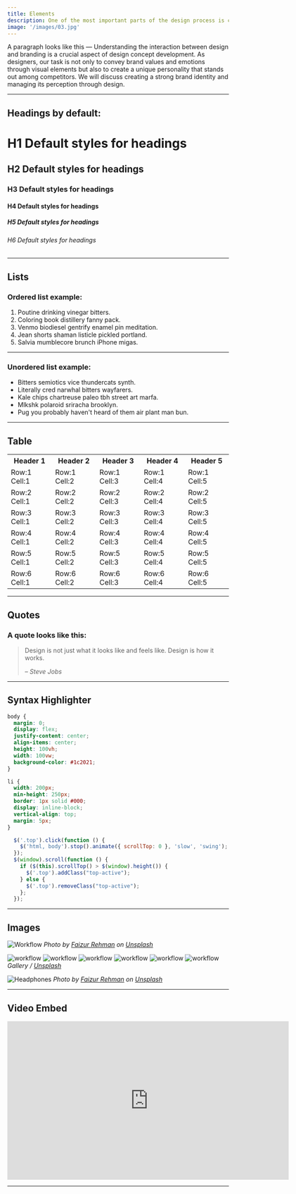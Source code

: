 ```yaml
---
title: Elements
description: One of the most important parts of the design process is creating prototypes. They allow testing ideas and concepts at early stages and receiving feedback from users. We will discuss various prototyping tools and share tips on organizing user testing.
image: '/images/03.jpg'
---
```


A paragraph looks like this — Understanding the interaction between design and branding is a crucial aspect of design concept development. As designers, our task is not only to convey brand values and emotions through visual elements but also to create a unique personality that stands out among competitors. We will discuss creating a strong brand identity and managing its perception through design.

***

## Headings by default:

# H1 Default styles for headings
## H2 Default styles for headings
### H3 Default styles for headings
#### H4 Default styles for headings
##### H5 Default styles for headings
###### H6 Default styles for headings

***

## Lists

### Ordered list example:

1. Poutine drinking vinegar bitters.
2. Coloring book distillery fanny pack.
3. Venmo biodiesel gentrify enamel pin meditation.
4. Jean shorts shaman listicle pickled portland.
5. Salvia mumblecore brunch iPhone migas.

***

### Unordered list example:

* Bitters semiotics vice thundercats synth.
* Literally cred narwhal bitters wayfarers.
* Kale chips chartreuse paleo tbh street art marfa.
* Mlkshk polaroid sriracha brooklyn.
* Pug you probably haven't heard of them air plant man bun.

***

## Table

<div class="table-container">
  <table>
    <tr><th>Header 1</th><th>Header 2</th><th>Header 3</th><th>Header 4</th><th>Header 5</th></tr>
    <tr><td>Row:1 Cell:1</td><td>Row:1 Cell:2</td><td>Row:1 Cell:3</td><td>Row:1 Cell:4</td><td>Row:1 Cell:5</td></tr>
    <tr><td>Row:2 Cell:1</td><td>Row:2 Cell:2</td><td>Row:2 Cell:3</td><td>Row:2 Cell:4</td><td>Row:2 Cell:5</td></tr>
    <tr><td>Row:3 Cell:1</td><td>Row:3 Cell:2</td><td>Row:3 Cell:3</td><td>Row:3 Cell:4</td><td>Row:3 Cell:5</td></tr>
    <tr><td>Row:4 Cell:1</td><td>Row:4 Cell:2</td><td>Row:4 Cell:3</td><td>Row:4 Cell:4</td><td>Row:4 Cell:5</td></tr>
    <tr><td>Row:5 Cell:1</td><td>Row:5 Cell:2</td><td>Row:5 Cell:3</td><td>Row:5 Cell:4</td><td>Row:5 Cell:5</td></tr>
    <tr><td>Row:6 Cell:1</td><td>Row:6 Cell:2</td><td>Row:6 Cell:3</td><td>Row:6 Cell:4</td><td>Row:6 Cell:5</td></tr>
  </table>
</div>

***

## Quotes

### A quote looks like this:

> Design is not just what it looks like and feels like. Design is how it works.
>
> <cite>– Steve Jobs</cite>

***



## Syntax Highlighter

``` css
body {
  margin: 0;
  display: flex;
  justify-content: center;
  align-items: center;
  height: 100vh;
  width: 100vw;
  background-color: #1c2021;
}

li {
  width: 200px;
  min-height: 250px;
  border: 1px solid #000;
  display: inline-block;
  vertical-align: top;
  margin: 5px;
}
```

``` js
  $('.top').click(function () {
    $('html, body').stop().animate({ scrollTop: 0 }, 'slow', 'swing');
  });
  $(window).scroll(function () {
    if ($(this).scrollTop() > $(window).height()) {
      $('.top').addClass("top-active");
    } else {
      $('.top').removeClass("top-active");
    };
  });
```

***

## Images

![Workflow](/images/100.jpg#wide)
*Photo by [Faizur Rehman](https://unsplash.com/photos/a-man-sitting-at-a-desk-with-headphones-on-GZGWL8wFFuI) on [Unsplash](https://unsplash.com/)*

<div class="gallery-box">
  <div class="gallery">
    <img src="/images/101.jpg" alt="workflow" loading="lazy">
    <img src="/images/102.jpg" alt="workflow" loading="lazy">
    <img src="/images/103.jpg" alt="workflow" loading="lazy">
    <img src="/images/104.jpg" alt="workflow" loading="lazy">
    <img src="/images/105.jpg" alt="workflow" loading="lazy">
    <img src="/images/106.jpg" alt="workflow" loading="lazy">
  </div>
  <em>Gallery / <a href="https://unsplash.com/" target="_blank">Unsplash</a></em>
</div>

![Headphones](/images/107.jpg)
*Photo by [Faizur Rehman](https://unsplash.com/photos/SrJA7t3Tsmc) on [Unsplash](https://unsplash.com/)*

***

## Video Embed

<p><iframe src="https://player.vimeo.com/video/148003889?h=d36b8b4cbb" loading="lazy" width="640" height="360" frameborder="0" allowfullscreen></iframe></p>

***